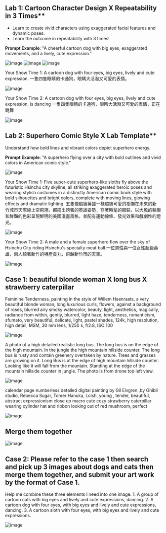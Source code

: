 ## Lab 1: Cartoon Character Design X Repeatability in 3 Times**

- Learn to create vivid characters using exaggerated facial features and dynamic poses.
- Learn the outcome in repeatability with 3 times!

**Prompt Example**: "A cheerful cartoon dog with big eyes, exaggerated movements, and a lively, cute expression."

![image](https://github.com/user-attachments/assets/b8527214-9890-4110-b55a-5454d69da4c5)
![image](https://github.com/user-attachments/assets/bab88310-2220-41f3-a6f0-fc0b250b081d)
![image](https://github.com/user-attachments/assets/71337ad3-dd65-40e9-8744-d6d2818d7f6a)

Your Show Time 1: A cartoon dog with four eyes, big eyes, lively and cute expression. 一隻四隻眼睛的卡通狗，眼睛大活潑又可愛的表情。

![image](https://github.com/user-attachments/assets/a4070587-2870-4ca3-a209-164211a70aee)

Your Show Time 2: A cartoon dog with four eyes, big eyes, lively and cute expression, is dancing 一隻四隻眼睛的卡通狗，眼睛大活潑又可愛的表情，正在跳舞

![image](https://github.com/user-attachments/assets/1b3c8bf4-85a2-41a0-814d-04bd9dc5790d)

## Lab 2: Superhero Comic Style X Lab Template**

Understand how bold lines and vibrant colors depict superhero energy.

**Prompt Example**: "A superhero flying over a city with bold outlines and vivid colors in American comic style."

![image](https://github.com/user-attachments/assets/672da3c5-1848-4eff-a3bf-2f310ab8221d)

Your Show Time 1: Five super-cute superhero-like sloths fly above the futuristic Hsinchu city skyline, all striking exaggerated heroic poses and wearing stylish costumes in a distinctly American comic book style with bold silhouettes and bright colors, complete with moving lines, glowing effects and dramatic lighting. 五隻像超級英雄一樣超級可愛的樹懶在未來的新竹城市天際線上空飛翔，都擺出誇張的英雄姿勢，穿著時髦的服裝，以大膽的輪廓和鮮豔的色彩呈現鮮明的美國漫畫風格，並配有運動線條、發光效果和戲劇性的燈光。

![image](https://github.com/user-attachments/assets/cf5cd189-5c41-437f-a455-a12bef1b8517)

Your Show Time 2: A male and a female superhero flew over the sky of Hsinchu City riding Hsinchu's specialty meat ball.一位男性與一位女性超級英雄，兩人騎著新竹的特產貢丸，飛越新竹市的天空。

![image](https://github.com/user-attachments/assets/9cc90686-0fff-4992-8472-6b28f1274af2)

##  Case 1: beautiful blonde woman X long bus X strawberry caterpillar 

Feminine Tenderness, painting in the style of Willem Haenraets, a very beautiful blonde woman, long luxurious curls, flowers, against a background of roses, blurred airy smoky watercolor, beauty, light, aesthetics, magically, radiance from within, gently, blurred, light haze, tenderness, romanticism, sfumato, very beautiful, delicate, light, pastel shades,  124k, high resolution, high detail, MSM, 30 mm lens, 1/250 s, f/2.8, ISO 100 

![image](https://github.com/user-attachments/assets/e6494257-eac9-449d-b706-caa149b5de0f)

A photo of a high detailed realistic long bus. The long bus is on the edge of the high mountain. In the jungle the high mountain hillside counter. The long bus is rusty and contain greenery overtaken by nature. Trees and grasses are growing on it. Long Bus is at the edge of high mountain hillside counter. Looking like it will fall from the mountain. Standing at the edge of the mountain hillside counter in jungle. The photo is from drone top left view.

![image](https://github.com/user-attachments/assets/6bec4397-d1ca-4714-9bab-2e67a6ed1c90)

calendar page numberless detailed digital painting by Gil Elvgren ,by Ghibli studio, Rebecca Sugar, Tomer Hanuka,  Loish, young , tender, beautiful, abstract expressionism close up macro cute cozy strawberry caterpillar wearing cylinder hat and ribbon  looking out of red mushroom, perfect

![image](https://github.com/user-attachments/assets/db0da891-e972-4458-8aef-5dee488765c4)

## Merge them together
![image](https://github.com/user-attachments/assets/ec11dcbb-1f5e-4c3e-b2b2-0a5ea9c5e099)

## Case 2: Please refer to the case 1 then search and pick up 3 images about dogs and cats then merge them together, and submit your art work by the format of Case 1.

Help me combine these three elements I need into one image. 1. A group of cartoon cats with big eyes and lively and cute expressions, dancing. 2. A cartoon dog with four eyes, with big eyes and lively and cute expressions, dancing. 3. A cartoon sloth with four eyes, with big eyes and lively and cute expressions.

![image](https://github.com/user-attachments/assets/b73c0d0a-4361-4e73-9b20-a17897c3b141)





